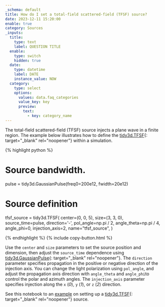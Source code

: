 ```yaml
---
_schema: default
title: How do I set a total-field scattered-field (TFSF) source?
date: 2023-12-11 15:20:00
enable: true
category: Sources
_inputs:
  title:
    type: text
    label: QUESTION TITLE
  enable:
    type: switch
    hidden: true
  date:
    type: datetime
    label: DATE
    instance_value: NOW
  category:
    type: select
    options:
      values: data.faq_categories
      value_key: key
      preview:
        text:
          - key: category_name
---
```

The total-field scattered-field (TFSF) source injects a plane wave in a finite region. The example below illustrates how to define the&nbsp;[tidy3d.TFSF](https://docs.flexcompute.com/projects/tidy3d/en/latest/_autosummary/tidy3d.TFSF.html){: target="_blank" rel="noopener"}&nbsp;within a simulation.

<div markdown class="code-snippet">{% highlight python %}

# Source bandwidth.
pulse = tidy3d.GaussianPulse(freq0=200e12, fwidth=20e12)

# Source definition
tfsf_source = tidy3d.TFSF(
  center=(0, 0, 5),
  size=(3, 3, 0),
  source_time=pulse,
  direction='-',
  pol_angle=np.pi / 2,
  angle_theta=np.pi / 4,
  angle_phi=0,
  injection_axis=2,
  name="tfsf_source",
)

{% endhighlight %}
{% include copy-button.html %}</div>

Use the `center`&nbsp;and `size` parameters to set the source position and dimension, then adjust the `source_time` dependence using [tidy3d.GaussianPulse](https://docs.flexcompute.com/projects/tidy3d/en/latest/_autosummary/tidy3d.GaussianPulse.html){: target="_blank" rel="noopener"}. The `direction` parameter specifies propagation in the positive or negative direction of the injection axis. You can change the light polarization using `pol_angle`, and&nbsp; adjust the propagation axis direction with `angle_theta`&nbsp;and&nbsp;`angle_phi`to control the polar and azimuth angles. The `injection_axis` parameter specifies injection along the `x` (*0*), `y` (*1*), or `z` (*2*) direction.

See this notebook to an&nbsp;[example](https://www.flexcompute.com/tidy3d/examples/notebooks/TFSF/)&nbsp;on setting up a [tidy3d.TFSF](https://docs.flexcompute.com/projects/tidy3d/en/latest/_autosummary/tidy3d.TFSF.html){: target="_blank" rel="noopener"}&nbsp;source.